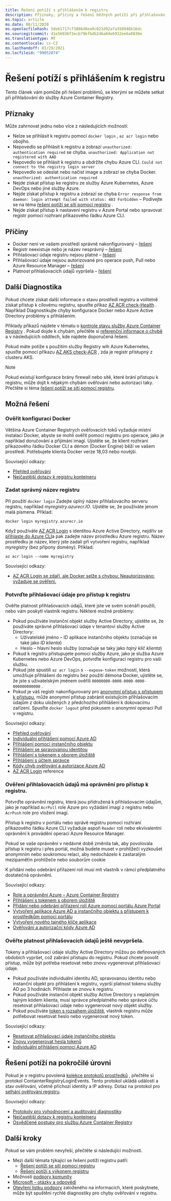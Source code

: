 ```yaml
---
title: Řešení potíží s přihlášením k registru
description: Příznaky, příčiny a řešení běžných potíží při přihlašování do služby Azure Container Registry
ms.topic: article
ms.date: 08/11/2020
ms.openlocfilehash: 5deb1717cf3886d8ea9c021d92afa358946b16dc
ms.sourcegitcommit: d1e56036f3ecb79bfbdb2d6a84e6932ee6a0830e
ms.translationtype: MT
ms.contentlocale: cs-CZ
ms.lasthandoff: 01/29/2021
ms.locfileid: "99052074"
---
```

# <a name="troubleshoot-registry-login"></a>Řešení potíží s přihlášením k registru

Tento článek vám pomůže při řešení problémů, se kterými se můžete setkat při přihlašování do služby Azure Container Registry. 

## <a name="symptoms"></a>Příznaky

Může zahrnovat jednu nebo více z následujících možností:

* Nelze se přihlásit k registru pomocí `docker login` , `az acr login` nebo obojího.
* Nepovedlo se přihlásit k registru a zobrazí `unauthorized: authentication required` se chyba. `unauthorized: Application not registered with AAD`
* Nepovedlo se přihlásit k registru a obdržíte chybu Azure CLI. `Could not connect to the registry login server`
* Nepovedlo se odeslat nebo načíst image a zobrazí se chyba Docker. `unauthorized: authentication required`
* Nejde získat přístup ke registru ze služby Azure Kubernetes, Azure DevOps nebo jiné služby Azure.
* Nejde získat přístup k registru a zobrazí se chyba `Error response from daemon: login attempt failed with status: 403 Forbidden` – Podívejte se na téma [řešení potíží se sítí pomocí registru](container-registry-troubleshoot-access.md) .
* Nejde získat přístup k nastavení registru v Azure Portal nebo spravovat registr pomocí rozhraní příkazového řádku Azure CLI.

## <a name="causes"></a>Příčiny

* Docker není ve vašem prostředí správně nakonfigurovaný – [řešení](#check-docker-configuration)
* Registr neexistuje nebo je název nesprávný – [řešení](#specify-correct-registry-name)
* Přihlašovací údaje registru nejsou platné – [řešení](#confirm-credentials-to-access-registry)
* Přihlašovací údaje nejsou autorizované pro operace push, Pull nebo Azure Resource Manager – [řešení](#confirm-credentials-are-authorized-to-access-registry)
* Platnost přihlašovacích údajů vypršela – [řešení](#check-that-credentials-arent-expired)

## <a name="further-diagnosis"></a>Další Diagnostika 

Pokud chcete získat další informace o stavu prostředí registru a volitelně získat přístup k cílovému registru, spusťte příkaz [AZ ACR check-Health](/cli/azure/acr#az-acr-check-health) . Například Diagnostikujte chyby konfigurace Docker nebo Azure Active Directory problémy s přihlášením. 

Příklady příkazů najdete v tématu o [kontrole stavu služby Azure Container Registry](container-registry-check-health.md) . Pokud dojde k chybám, přečtěte si [referenční informace o chybě](container-registry-health-error-reference.md) a v následujících oddílech, kde najdete doporučená řešení.

Pokud máte potíže s použitím služby Registry wih Azure Kubernetes, spusťte pomocí příkazu [AZ AKS check-ACR](/cli/azure/aks#az_aks_check_acr) , zda je registr přístupný z clusteru AKS.

> [!NOTE]
> Pokud existují konfigurace brány firewall nebo sítě, které brání přístupu k registru, může dojít k nějakým chybám ověřování nebo autorizaci taky. Přečtěte si téma [řešení potíží se sítí pomocí registru](container-registry-troubleshoot-access.md).

## <a name="potential-solutions"></a>Možná řešení

### <a name="check-docker-configuration"></a>Ověřit konfiguraci Docker

Většina Azure Container Registrych ověřovacích toků vyžaduje místní instalaci Docker, abyste se mohli ověřit pomocí registru pro operace, jako je například doručování a přijímání imagí. Ujistěte se, že klient rozhraní příkazového řádku Docker CLI a démon (Docker Engine) běží ve vašem prostředí. Potřebujete klienta Docker verze 18,03 nebo novější.

Související odkazy:

* [Přehled ověřování](container-registry-authentication.md#authentication-options)
* [Nejčastější dotazy k registru kontejneru](container-registry-faq.md)

### <a name="specify-correct-registry-name"></a>Zadat správný název registru

Při použití `docker login` Zadejte úplný název přihlašovacího serveru registru, například *myregistry.azurecr.IO*. Ujistěte se, že používáte jenom malá písmena. Příklad:

```console
docker login myregistry.azurecr.io
```

Když používáte [AZ ACR Login](/cli/azure/acr#az-acr-login) s identitou Azure Active Directory, nejdřív se [přihlaste do Azure CLI](/cli/azure/authenticate-azure-cli)a pak zadejte název prostředku Azure registru. Název prostředku je název, který jste zadali při vytvoření registru, například *myregistry* (bez přípony domény). Příklad:

```azurecli
az acr login --name myregistry
```

Související odkazy:

* [AZ ACR Login se zdaří, ale Docker selže s chybou: Neautorizováno: vyžaduje se ověření.](container-registry-faq.md#az-acr-login-succeeds-but-docker-fails-with-error-unauthorized-authentication-required )

### <a name="confirm-credentials-to-access-registry"></a>Potvrďte přihlašovací údaje pro přístup k registru

Ověřte platnost přihlašovacích údajů, které jste ve svém scénáři použili, nebo vám poskytl vlastník registru. Některé možné problémy:

* Pokud používáte instanční objekt služby Active Directory, ujistěte se, že používáte správné přihlašovací údaje v tenantovi služby Active Directory:
  * Uživatelské jméno – ID aplikace instančního objektu (označuje se také jako *ID klienta*)
  * Heslo – hlavní heslo služby (označuje se taky jako *tajný klíč klienta*)
* Pokud k registru přistupujete pomocí služby Azure, jako je služba Azure Kubernetes nebo Azure DevOps, potvrďte konfiguraci registru pro vaši službu. 
* Pokud jste spustili `az acr login` s `--expose-token` možností, která umožňuje přihlášení do registru bez použití démona Docker, ujistěte se, že jste s uživatelským jménem ověřili `00000000-0000-0000-0000-000000000000` .
* Pokud je váš registr nakonfigurovaný pro [anonymní přístup s přístupem k přístupu](container-registry-faq.md#how-do-i-enable-anonymous-pull-access), může anonymní přístup zabránit existujícím přihlašovacím údajům z doku uložených z předchozího přihlášení k dokovacímu zařízení. Spusťte `docker logout` před pokusem o anonymní operaci Pull v registru.

Související odkazy:

* [Přehled ověřování](container-registry-authentication.md#authentication-options)
* [Individuální přihlášení pomocí Azure AD](container-registry-authentication.md#individual-login-with-azure-ad)
* [Přihlášení pomocí instančního objektu](container-registry-auth-service-principal.md)
* [Přihlášení se spravovanou identitou](container-registry-authentication-managed-identity.md)
* [Přihlášení s tokenem s oborem úložiště](container-registry-repository-scoped-permissions.md)
* [Přihlášení s účtem správce](container-registry-authentication.md#admin-account)
* [Kódy chyb ověřování a autorizace Azure AD](../active-directory/develop/reference-aadsts-error-codes.md)
* [AZ ACR Login](/cli/azure/acr#az-acr-login) reference

### <a name="confirm-credentials-are-authorized-to-access-registry"></a>Ověření přihlašovacích údajů má oprávnění pro přístup k registru.

Potvrďte oprávnění registru, která jsou přidružená k přihlašovacím údajům, jako je například `AcrPull` role Azure pro vyžádání imagí z registru nebo `AcrPush` role pro vložení imagí. 

Přístup k registru v portálu nebo správě registru pomocí rozhraní příkazového řádku Azure CLI vyžaduje aspoň `Reader` roli nebo ekvivalentní oprávnění k provádění operací Azure Resource Manager.

Pokud se vaše oprávnění v nedávné době změnila tak, aby povolovala přístup k registru i přes portál, možná budete muset v prohlížeči vyzkoušet anonymním nebo soukromou relaci, aby nedocházelo k zastaralým mezipaměťm prohlížeče nebo souborům cookie

K přidání nebo odebrání přiřazení rolí musí mít vlastník v rámci předplatného dostatečná oprávnění.

Související odkazy:

* [Role a oprávnění Azure – Azure Container Registry](container-registry-roles.md)
* [Přihlášení s tokenem s oborem úložiště](container-registry-repository-scoped-permissions.md)
* [Přidání nebo odebrání přiřazení rolí Azure pomocí portálu Azure Portal](../role-based-access-control/role-assignments-portal.md)
* [Vytvoření aplikace Azure AD a instančního objektu s přístupem k prostředkům pomocí portálu](../active-directory/develop/howto-create-service-principal-portal.md)
* [Vytvoření nového tajného klíče aplikace](../active-directory/develop/howto-create-service-principal-portal.md#option-2-create-a-new-application-secret)
* [Ověřování a autorizační kódy Azure AD](../active-directory/develop/reference-aadsts-error-codes.md)

### <a name="check-that-credentials-arent-expired"></a>Ověřte platnost přihlašovacích údajů ještě nevypršela.

Tokeny a přihlašovací údaje služby Active Directory můžou po definovaných obdobích vypršet, což zabrání přístupu do registru. Pokud chcete povolit přístup, může být potřeba resetovat nebo znovu vygenerovat přihlašovací údaje.

* Pokud používáte individuální identitu AD, spravovanou identitu nebo instanční objekt pro přihlášení k registru, vyprší platnost tokenu služby AD po 3 hodinách. Přihlaste se znovu k registru.  
* Pokud používáte instanční objekt služby Active Directory s neplatným tajným kódem klienta, musí správce předplatného nebo správce účtu resetovat přihlašovací údaje nebo vygenerovat nový objekt služby.
* Pokud používáte [token s rozsahem úložiště](container-registry-repository-scoped-permissions.md), vlastník registru může potřebovat resetovat heslo nebo vygenerovat nový token.

Související odkazy:

* [Resetovat přihlašovací údaje instančního objektu](/cli/azure/ad/sp/credential#az-ad-sp-credential-reset)
* [Znovu vygenerovat hesla tokenů](container-registry-repository-scoped-permissions.md#regenerate-token-passwords)
* [Individuální přihlášení pomocí Azure AD](container-registry-authentication.md#individual-login-with-azure-ad)

## <a name="advanced-troubleshooting"></a>Řešení potíží na pokročilé úrovni

Pokud je v registru povolená [kolekce protokolů prostředků](container-registry-diagnostics-audit-logs.md) , přečtěte si protokol ContainterRegistryLoginEvents. Tento protokol ukládá události a stav ověřování, včetně příchozí identity a IP adresy. Dotaz na protokol pro [selhání ověřování registru](container-registry-diagnostics-audit-logs.md#registry-authentication-failures). 

Související odkazy:

* [Protokoly pro vyhodnocení a auditování diagnostiky](container-registry-diagnostics-audit-logs.md)
* [Nejčastější dotazy k registru kontejneru](container-registry-faq.md)
* [Osvědčené postupy pro službu Azure Container Registry](container-registry-best-practices.md)

## <a name="next-steps"></a>Další kroky

Pokud se vám problém nevyřeší, přečtěte si následující možnosti.

* Mezi další témata týkající se řešení potíží registru patří:
  * [Řešení potíží se sítí pomocí registru](container-registry-troubleshoot-access.md)
  * [Řešení potíží s výkonem registru](container-registry-troubleshoot-performance.md)
* Možnosti [podpory komunity](https://azure.microsoft.com/support/community/)
* [Microsoft – otázky a odpovědi](/answers/products/)
* [Otevření lístku podpory](https://azure.microsoft.com/support/create-ticket/) založeného na informacích, které poskytnete, může být spuštění rychlé diagnostiky pro chyby ověřování v registru.